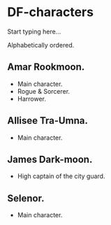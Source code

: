 # DF-characters

Start typing here...

Alphabetically ordered.

## Amar Rookmoon.
- Main character.
- Rogue & Sorcerer.
- Harrower.

## Allisee Tra-Umna.
- Main character.

## James Dark-moon.
- High captain of the city guard.

## Selenor.
- Main character.
